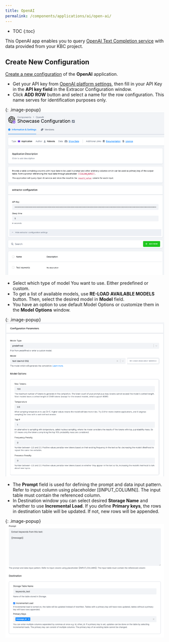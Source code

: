 ```yaml
---
title: OpenAI
permalink: /components/applications/ai/open-ai/
---
```


* TOC
{:toc}
  
This OpenAI app enables you to query [OpenAI Text Completion service](https://platform.openai.com/docs/guides/completion/introduction) with data provided from your KBC project.

## Create New Configuration
[Create a new configuration](/components/#creating-component-configuration) of the **OpenAI** application.
- Get your API key from [OpenAI platform settings](https://platform.openai.com/account/api-keys), then fill in your API Key in the **API key field** in the Extracor Configuration window.
- Click **ADD ROW** button and select a name for the row configuration. This name serves for identification purposes only.

{: .image-popup}
![OpenAI Extractor Configuration - 1](/components/applications/ai/open-ai/1.png)

- Select which type of model You want to use. Either predefined or custom.
- To get a list of available models, use **RE-LOAD AVAILABLE MODELS** button. Then, select the desired model in **Model** field.
- You have an option to use default Model Options or customize them in the **Model Options** window.

{: .image-popup}
![OpenAI Extractor Configuration - 2](/components/applications/ai/open-ai/2.png)

- The **Prompt** field is used for defining the prompt and data input pattern. Refer to input column using placeholder [[INPUT_COLUMN]]. The input table must contain the referenced column.
- In Destination window you can select desired **Storage Name** and whether to use **Incremental Load**. If you define **Primary keys**, the rows in destination table will be updated. If not, new rows will be appended.

{: .image-popup}
![OpenAI Extractor Configuration - 3](/components/applications/ai/open-ai/3.png)

